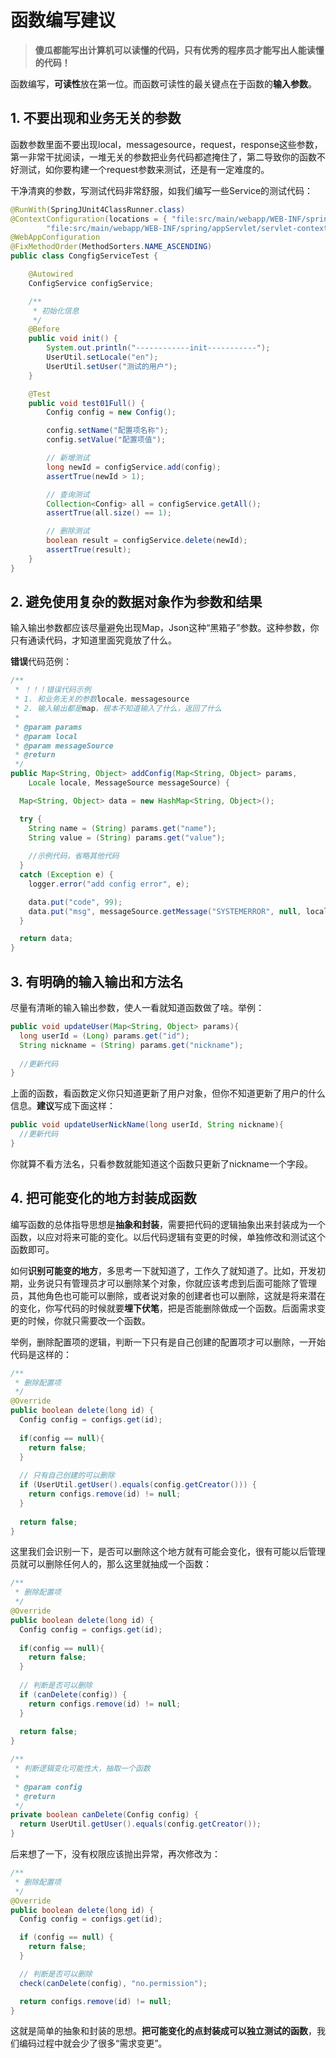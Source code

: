 # 函数编写建议

> **傻瓜都能写出计算机可以读懂的代码，只有优秀的程序员才能写出人能读懂的代码！**

函数编写，**可读性**放在第一位。而函数可读性的最关键点在于函数的**输入参数**。

## **1. 不要出现和业务无关的参数**

函数参数里面不要出现local，messagesource，request，response这些参数，第一非常干扰阅读，一堆无关的参数把业务代码都遮掩住了，第二导致你的函数不好测试，如你要构建一个request参数来测试，还是有一定难度的。

干净清爽的参数，写测试代码非常舒服，如我们编写一些Service的测试代码：

```java
@RunWith(SpringJUnit4ClassRunner.class)
@ContextConfiguration(locations = { "file:src/main/webapp/WEB-INF/spring/root-context.xml",
        "file:src/main/webapp/WEB-INF/spring/appServlet/servlet-context.xml" })
@WebAppConfiguration
@FixMethodOrder(MethodSorters.NAME_ASCENDING)
public class CongfigServiceTest {

    @Autowired
    ConfigService configService;

    /**
     * 初始化信息
     */
    @Before
    public void init() {
        System.out.println("------------init-----------");
        UserUtil.setLocale("en");
        UserUtil.setUser("测试的用户");
    }

    @Test
    public void test01Full() {
        Config config = new Config();

        config.setName("配置项名称");
        config.setValue("配置项值");

        // 新增测试
        long newId = configService.add(config);
        assertTrue(newId > 1);

        // 查询测试
        Collection<Config> all = configService.getAll();
        assertTrue(all.size() == 1);

        // 删除测试
        boolean result = configService.delete(newId);
        assertTrue(result);
    }
}
```

## **2. 避免使用复杂的数据对象作为参数和结果**

输入输出参数都应该尽量避免出现Map，Json这种“黑箱子”参数。这种参数，你只有通读代码，才知道里面究竟放了什么。

**错误**代码范例：

```java
/**
 * ！！！错误代码示例
 * 1. 和业务无关的参数locale，messagesource
 * 2. 输入输出都是map，根本不知道输入了什么，返回了什么
 * 
 * @param params
 * @param local
 * @param messageSource
 * @return
 */
public Map<String, Object> addConfig(Map<String, Object> params, 
    Locale locale, MessageSource messageSource) {

  Map<String, Object> data = new HashMap<String, Object>();

  try {
    String name = (String) params.get("name");
    String value = (String) params.get("value");
    
    //示例代码，省略其他代码
  }
  catch (Exception e) {
    logger.error("add config error", e);

    data.put("code", 99);
    data.put("msg", messageSource.getMessage("SYSTEMERROR", null, locale));
  }

  return data;
}
```

## **3. 有明确的输入输出和方法名**

尽量有清晰的输入输出参数，使人一看就知道函数做了啥。举例：

```java
public void updateUser(Map<String, Object> params){
  long userId = (Long) params.get("id");
  String nickname = (String) params.get("nickname");
  
  //更新代码
}
```

上面的函数，看函数定义你只知道更新了用户对象，但你不知道更新了用户的什么信息。**建议**写成下面这样：

```java
public void updateUserNickName(long userId, String nickname){
  //更新代码
}
```

你就算不看方法名，只看参数就能知道这个函数只更新了nickname一个字段。

## **4. 把可能变化的地方封装成函数**

编写函数的总体指导思想是**抽象和封装**，需要把代码的逻辑抽象出来封装成为一个函数，以应对将来可能的变化。以后代码逻辑有变更的时候，单独修改和测试这个函数即可。

如何**识别可能变的地方**，多思考一下就知道了，工作久了就知道了。比如，开发初期，业务说只有管理员才可以删除某个对象，你就应该考虑到后面可能除了管理员，其他角色也可能可以删除，或者说对象的创建者也可以删除，这就是将来潜在的变化，你写代码的时候就要**埋下伏笔**，把是否能删除做成一个函数。后面需求变更的时候，你就只需要改一个函数。

举例，删除配置项的逻辑，判断一下只有是自己创建的配置项才可以删除，一开始代码是这样的：

```java
/**
 * 删除配置项
 */
@Override
public boolean delete(long id) {
  Config config = configs.get(id);
  
  if(config == null){
    return false;
  }
  
  // 只有自己创建的可以删除
  if (UserUtil.getUser().equals(config.getCreator())) {
    return configs.remove(id) != null;      
  }
  
  return false;
}

```

这里我们会识别一下，是否可以删除这个地方就有可能会变化，很有可能以后管理员就可以删除任何人的，那么这里就抽成一个函数：

```java
/**
 * 删除配置项
 */
@Override
public boolean delete(long id) {
  Config config = configs.get(id);
  
  if(config == null){
    return false;
  }
  
  // 判断是否可以删除
  if (canDelete(config)) {
    return configs.remove(id) != null;      
  }
  
  return false;
}

/**
 * 判断逻辑变化可能性大，抽取一个函数
 * 
 * @param config
 * @return
 */
private boolean canDelete(Config config) {
  return UserUtil.getUser().equals(config.getCreator());
}
```

后来想了一下，没有权限应该抛出异常，再次修改为：

```java
/**
 * 删除配置项
 */
@Override
public boolean delete(long id) {
  Config config = configs.get(id);

  if (config == null) {
    return false;
  }

  // 判断是否可以删除
  check(canDelete(config), "no.permission");

  return configs.remove(id) != null;
}
```

这就是简单的抽象和封装的思想。**把可能变化的点封装成可以独立测试的函数**，我们编码过程中就会少了很多“需求变更”。

